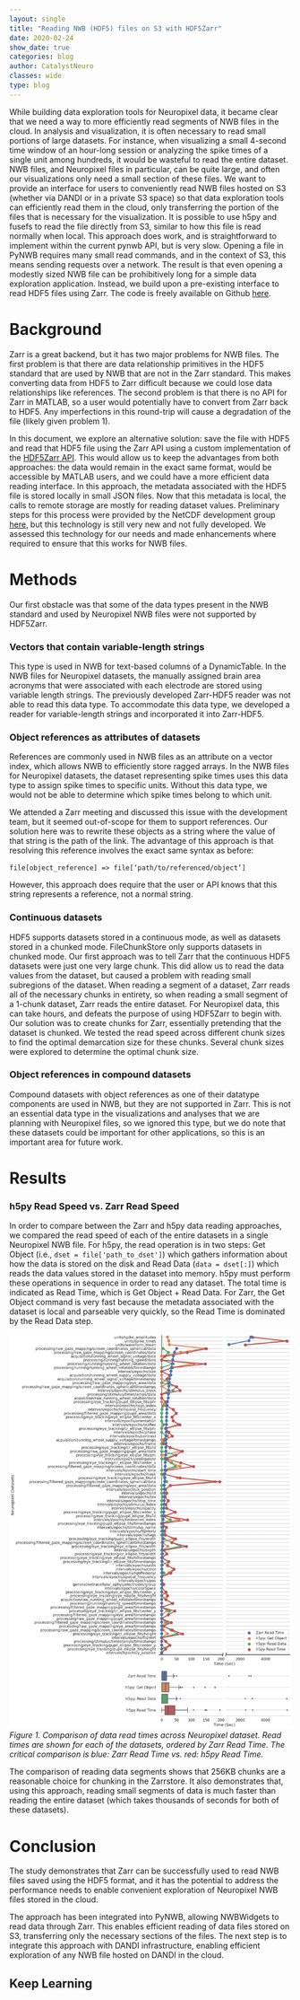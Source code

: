 ```yaml
---
layout: single
title: "Reading NWB (HDF5) files on S3 with HDF5Zarr"
date: 2020-02-24
show_date: true
categories: blog
author: CatalystNeuro
classes: wide
type: blog
---
```


While building data exploration tools for Neuropixel data, it became clear that we need a way to more efficiently read segments of NWB files in the cloud. In analysis and visualization, it is often necessary to read small portions of large datasets. For instance, when visualizing a small 4-second time window of an hour-long session or analyzing the spike times of a single unit among hundreds, it would be wasteful to read the entire dataset. NWB files, and Neuropixel files in particular, can be quite large, and often our visualizations only need a small section of these files. We want to provide an interface for users to conveniently read NWB files hosted on S3 (whether via DANDI or in a private S3 space) so that data exploration tools can efficiently read them in the cloud, only transferring the portion of the files that is necessary for the visualization. It is possible to use h5py and fusefs to read the file directly from S3, similar to how this file is read normally when local. This approach does work, and is straightforward to implement within the current pynwb API, but is very slow. Opening a file in PyNWB requires many small read commands, and in the context of S3, this means sending requests over a network. The result is that even opening a modestly sized NWB file can be prohibitively long for a simple data exploration application. Instead, we build upon a pre-existing interface to read HDF5 files using Zarr. The code is freely available on Github [here](https://github.com/catalystneuro/HDF5Zarr).

# Background

Zarr is a great backend, but it has two major problems for NWB files. The first problem is that there are data relationship primitives in the HDF5 standard that are used by NWB that are not in the Zarr standard. This makes converting data from HDF5 to Zarr difficult because we could lose data relationships like references. The second problem is that there is no API for Zarr in MATLAB, so a user would potentially have to convert from Zarr back to HDF5. Any imperfections in this round-trip will cause a degradation of the file (likely given problem 1).

In this document, we explore an alternative solution: save the file with HDF5 and read that HDF5 file using the Zarr API using a custom implementation of the [HDF5Zarr API](https://github.com/catalystneuro/HDF5Zarr). This would allow us to keep the advantages from both approaches: the data would remain in the exact same format, would be accessible by MATLAB users, and we could have a more efficient data reading interface. In this approach, the metadata associated with the HDF5 file is stored locally in small JSON files. Now that this metadata is local, the calls to remote storage are mostly for reading dataset values. Preliminary steps for this process were provided by the NetCDF development group [here](https://medium.com/pangeo/cloud-performant-reading-of-netcdf4-hdf5-data-using-the-zarr-library-1a95c5c92314), but this technology is still very new and not fully developed. We assessed this technology for our needs and made enhancements where required to ensure that this works for NWB files.

# Methods

Our first obstacle was that some of the data types present in the NWB standard and used by Neuropixel NWB files were not supported by HDF5Zarr.

### Vectors that contain variable-length strings

This type is used in NWB for text-based columns of a DynamicTable. In the NWB files for Neuropixel datasets, the manually assigned brain area acronyms that were associated with each electrode are stored using variable length strings. The previously developed Zarr-HDF5 reader was not able to read this data type. To accommodate this data type, we developed a reader for variable-length strings and incorporated it into Zarr-HDF5.

### Object references as attributes of datasets

References are commonly used in NWB files as an attribute on a vector index, which allows NWB to efficiently store ragged arrays. In the NWB files for Neuropixel datasets, the dataset representing spike times uses this data type to assign spike times to specific units. Without this data type, we would not be able to determine which spike times belong to which unit.

We attended a Zarr meeting and discussed this issue with the development team, but it seemed out-of-scope for them to support references. Our solution here was to rewrite these objects as a string where the value of that string is the path of the link. The advantage of this approach is that resolving this reference involves the exact same syntax as before:
```
file[object_reference] => file[‘path/to/referenced/object’]
```
However, this approach does require that the user or API knows that this string represents a reference, not a normal string.

### Continuous datasets

HDF5 supports datasets stored in a continuous mode, as well as datasets stored in a chunked mode. FileChunkStore only supports datasets in chunked mode. Our first approach was to tell Zarr that the continuous HDF5 datasets were just one very large chunk. This did allow us to read the data values from the dataset, but caused a problem with reading small subregions of the dataset. When reading a segment of a dataset, Zarr reads all of the necessary chunks in entirety, so when reading a small segment of a 1-chunk dataset, Zarr reads the entire dataset. For Neuropixel data, this can take hours, and defeats the purpose of using HDF5Zarr to begin with. Our solution was to create chunks for Zarr, essentially pretending that the dataset is chunked. We tested the read speed across different chunk sizes to find the optimal demarcation size for these chunks. Several chunk sizes were explored to determine the optimal chunk size.

### Object references in compound datasets

Compound datasets with object references as one of their datatype components are used in NWB, but they are not supported in Zarr. This is not an essential data type in the visualizations and analyses that we are planning with Neuropixel files, so we ignored this type, but we do note that these datasets could be important for other applications, so this is an important area for future work.

# Results

### h5py Read Speed vs. Zarr Read Speed

In order to compare between the Zarr and h5py data reading approaches, we compared the read speed of each of the entire datasets in a single Neuropixel NWB file. For h5py, the read operation is in two steps: Get Object (i.e., `dset = file['path_to_dset']`) which gathers information about how the data is stored on the disk and Read Data (`data = dset[:]`) which reads the data values stored in the dataset into memory. h5py must perform these operations in sequence in order to read any dataset. The total time is indicated as Read Time, which is Get Object + Read Data. For Zarr, the Get Object command is very fast because the metadata associated with the dataset is local and parseable very quickly, so the Read Time is dominated by the Read Data step.

![Comparison of data read times across Neuropixel dataset](/assets/images/zarr-read-time.png)
*Figure 1. Comparison of data read times across Neuropixel dataset. Read times are shown for each of the datasets, ordered by Zarr Read Time. The critical comparison is blue: Zarr Read Time vs. red: h5py Read Time.*

The comparison of reading data segments shows that 256KB chunks are a reasonable choice for chunking in the Zarrstore. It also demonstrates that, using this approach, reading small segments of data is much faster than reading the entire dataset (which takes thousands of seconds for both of these datasets).

# Conclusion

The study demonstrates that Zarr can be successfully used to read NWB files saved using the HDF5 format, and it has the potential to address the performance needs to enable convenient exploration of Neuropixel NWB files stored in the cloud.

The approach has been integrated into PyNWB, allowing NWBWidgets to read data through Zarr. This enables efficient reading of data files stored on S3, transferring only the necessary sections of the files. The next step is to integrate this approach with DANDI infrastructure, enabling efficient exploration of any NWB file hosted on DANDI in the cloud.

## Keep Learning